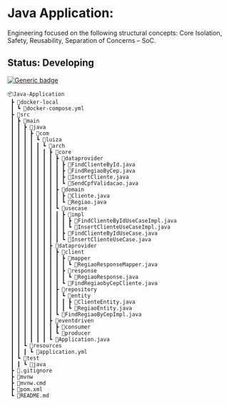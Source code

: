 # Java Application:

Engineering focused on the following structural concepts: Core Isolation, Safety, Reusability, Separation of Concerns – SoC.

## Status: Developing

[![Generic badge](https://img.shields.io/badge/status-developing-yellow.svg)](/#/)

````
📦Java-Application
 ┣ 📂docker-local
 ┃ ┗ 📜docker-compose.yml
 ┣ 📂src
 ┃ ┣ 📂main
 ┃ ┃ ┣ 📂java
 ┃ ┃ ┃ ┣ 📂com
 ┃ ┃ ┃ ┃ ┗ 📂luiza
 ┃ ┃ ┃ ┃ ┃ ┗ 📂arch
 ┃ ┃ ┃ ┃ ┃ ┃ ┣ 📂core
 ┃ ┃ ┃ ┃ ┃ ┃ ┃ ┣ 📂dataprovider
 ┃ ┃ ┃ ┃ ┃ ┃ ┃ ┃ ┣ 📜FindClienteById.java
 ┃ ┃ ┃ ┃ ┃ ┃ ┃ ┃ ┣ 📜FindRegiaoByCep.java
 ┃ ┃ ┃ ┃ ┃ ┃ ┃ ┃ ┣ 📜InsertCliente.java
 ┃ ┃ ┃ ┃ ┃ ┃ ┃ ┃ ┗ 📜SendCpfValidacao.java
 ┃ ┃ ┃ ┃ ┃ ┃ ┃ ┣ 📂domain
 ┃ ┃ ┃ ┃ ┃ ┃ ┃ ┃ ┣ 📜Cliente.java
 ┃ ┃ ┃ ┃ ┃ ┃ ┃ ┃ ┗ 📜Regiao.java
 ┃ ┃ ┃ ┃ ┃ ┃ ┃ ┗ 📂usecase
 ┃ ┃ ┃ ┃ ┃ ┃ ┃ ┃ ┣ 📂impl
 ┃ ┃ ┃ ┃ ┃ ┃ ┃ ┃ ┃ ┣ 📜FindClienteByIdUseCaseImpl.java
 ┃ ┃ ┃ ┃ ┃ ┃ ┃ ┃ ┃ ┗ 📜InsertClienteUseCaseImpl.java
 ┃ ┃ ┃ ┃ ┃ ┃ ┃ ┃ ┣ 📜FindClienteByIdUseCase.java
 ┃ ┃ ┃ ┃ ┃ ┃ ┃ ┃ ┗ 📜InsertClienteUseCase.java
 ┃ ┃ ┃ ┃ ┃ ┃ ┣ 📂dataprovider
 ┃ ┃ ┃ ┃ ┃ ┃ ┃ ┣ 📂client
 ┃ ┃ ┃ ┃ ┃ ┃ ┃ ┃ ┣ 📂mapper
 ┃ ┃ ┃ ┃ ┃ ┃ ┃ ┃ ┃ ┗ 📜RegiaoResponseMapper.java
 ┃ ┃ ┃ ┃ ┃ ┃ ┃ ┃ ┣ 📂response
 ┃ ┃ ┃ ┃ ┃ ┃ ┃ ┃ ┃ ┗ 📜RegiaoResponse.java
 ┃ ┃ ┃ ┃ ┃ ┃ ┃ ┃ ┗ 📜FindRegiaobyCepCliente.java
 ┃ ┃ ┃ ┃ ┃ ┃ ┃ ┣ 📂repository
 ┃ ┃ ┃ ┃ ┃ ┃ ┃ ┃ ┗ 📂entity
 ┃ ┃ ┃ ┃ ┃ ┃ ┃ ┃ ┃ ┣ 📜ClienteEntity.java
 ┃ ┃ ┃ ┃ ┃ ┃ ┃ ┃ ┃ ┗ 📜RegiaoEntity.java
 ┃ ┃ ┃ ┃ ┃ ┃ ┃ ┗ 📜FindRegiaoByCepImpl.java
 ┃ ┃ ┃ ┃ ┃ ┃ ┣ 📂eventdriven
 ┃ ┃ ┃ ┃ ┃ ┃ ┃ ┣ 📂consumer
 ┃ ┃ ┃ ┃ ┃ ┃ ┃ ┗ 📂producer
 ┃ ┃ ┃ ┃ ┃ ┃ ┗ 📜Application.java
 ┃ ┃ ┗ 📂resources
 ┃ ┃ ┃ ┗ 📜application.yml
 ┃ ┗ 📂test
 ┃ ┃ ┗ 📂java
 ┣ 📜.gitignore
 ┣ 📜mvnw
 ┣ 📜mvnw.cmd
 ┣ 📜pom.xml
 ┗ 📜README.md
````
